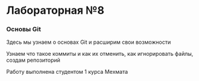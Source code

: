 # Лабораторная №8
### Основы Git</p>
<p>Здесь мы узнаем о основах Git и расширим свои возможности</p>
<p>Узнаем что такое коммиты и как их отменить, как игнорировать файлы, создам репозиторий</p>
<p>Работу выполнена студентом 1 курса Мехмата</p>

